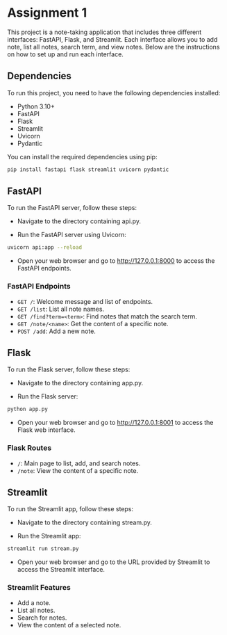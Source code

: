 # Assignment 1
This project is a note-taking application that includes three different interfaces: FastAPI, Flask, and Streamlit. Each interface allows you to add note, list all notes, search term, and view notes. Below are the instructions on how to set up and run each interface.

## Dependencies
To run this project, you need to have the following dependencies installed:

- Python 3.10+
- FastAPI
- Flask
- Streamlit
- Uvicorn
- Pydantic

You can install the required dependencies using pip:
```sh
pip install fastapi flask streamlit uvicorn pydantic
```

## FastAPI
To run the FastAPI server, follow these steps:

- Navigate to the directory containing api.py.

- Run the FastAPI server using Uvicorn:
```sh
uvicorn api:app --reload
```

- Open your web browser and go to http://127.0.0.1:8000 to access the FastAPI endpoints.

### FastAPI Endpoints
- `GET /`: Welcome message and list of endpoints.
- `GET /list`: List all note names.
- `GET /find?term=<term>`: Find notes that match the search term.
- `GET /note/<name>`: Get the content of a specific note.
- `POST /add`: Add a new note.

## Flask
To run the Flask server, follow these steps:

- Navigate to the directory containing app.py.

- Run the Flask server:
```sh
python app.py
```

- Open your web browser and go to http://127.0.0.1:8001 to access the Flask web interface.

### Flask Routes
- `/`: Main page to list, add, and search notes.
- `/note`: View the content of a specific note.

## Streamlit
To run the Streamlit app, follow these steps:

- Navigate to the directory containing stream.py.

- Run the Streamlit app:
```sh
streamlit run stream.py
```

- Open your web browser and go to the URL provided by Streamlit to access the Streamlit interface.

### Streamlit Features
- Add a note.
- List all notes.
- Search for notes.
- View the content of a selected note.
